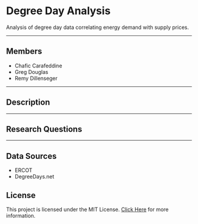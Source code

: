 # Degree Day Analysis
Analysis of degree day data correlating energy demand with supply prices.

---
## Members
- Chafic Carafeddine
- Greg Douglas
- Remy Dillenseger

---
## Description

---
## Research Questions


---
## Data Sources
- ERCOT
- DegreeDays.net

## License
This project is licensed under the MIT License.
[Click Here](https://github.com/rdillens/Degree_Day_Analysis/blob/main/LICENSE) for more information.